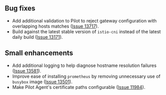 ## Bug fixes

- Add additional validation to Pilot to reject gateway configuration with overlapping hosts matches ([Issue 13717](https://github.com/istio/istio/issues/13717)).
- Build against the latest stable version of `istio-cni` instead of the latest daily build ([Issue 13171](https://github.com/istio/istio/issues/13171)).

## Small enhancements

- Add additional logging to help diagnose hostname resolution failures ([Issue 13581](https://github.com/istio/istio/issues/13581)).
- Improve ease of installing `prometheus` by removing unnecessary use of `busybox` image ([Issue 13501](https://github.com/istio/istio/issues/13501)).
- Make Pilot Agent's certificate paths configurable ([Issue 11984](https://github.com/istio/istio/issues/11984)).

